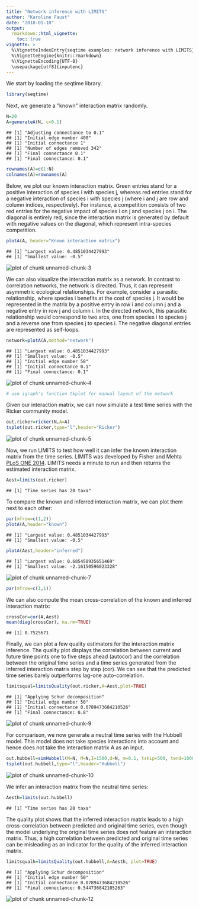 ```yaml
---
title: "Network inference with LIMITS"
author: "Karoline Faust"
date: "2018-01-10"
output:
  rmarkdown::html_vignette:
    toc: true
vignette: >
  %\VignetteIndexEntry{seqtime examples: network inference with LIMITS}
  %\VignetteEngine{knitr::rmarkdown}
  %\VignetteEncoding{UTF-8}
  \usepackage[utf8]{inputenc}
---
```




We start by loading the seqtime library.


```r
library(seqtime)
```

Next, we generate a "known" interaction matrix randomly.


```r
N=20
A=generateA(N, c=0.1)
```

```
## [1] "Adjusting connectance to 0.1"
## [1] "Initial edge number 400"
## [1] "Initial connectance 1"
## [1] "Number of edges removed 342"
## [1] "Final connectance 0.1"
## [1] "Final connectance: 0.1"
```

```r
rownames(A)=c(1:N)
colnames(A)=rownames(A)
```

Below, we plot our known interaction matrix. Green entries stand for a positive interaction of species i with species j, whereas red entries stand for a negative interaction of species i with species j (where i and j are row and column indices, respectively). For instance, a competition consists of two red entries for the negative impact of species i on j and species j on i. The diagonal is entirely red, since the interaction matrix is generated by default with negative values on the diagonal, which represent intra-species competition.


```r
plotA(A, header="Known interaction matrix")
```

```
## [1] "Largest value: 0.4851034427993"
## [1] "Smallest value: -0.5"
```

![plot of chunk unnamed-chunk-3](figure_network_inference/unnamed-chunk-3-1.png)

We can also visualize the interaction matrix as a network. In contrast to correlation networks, the network is directed. 
Thus, it can represent asymmetric ecological relationships. For example, consider a parasitic relationship, where species i benefits at the cost of species j. It would be represented in the matrix by a positive entry in row i and column j and a negative entry in row j and column i. In the directed network, this parasitic relationship would correspond to two arcs, one from species i to species j and a reverse one from species j to species i. The negative diagonal entries are represented as self-loops.


```r
network=plotA(A,method="network")
```

```
## [1] "Largest value: 0.4851034427993"
## [1] "Smallest value: -0.5"
## [1] "Initial edge number 58"
## [1] "Initial connectance 0.1"
## [1] "Final connectance: 0.1"
```

![plot of chunk unnamed-chunk-4](figure_network_inference/unnamed-chunk-4-1.png)

```r
# use igraph's function tkplot for manual layout of the network
```

Given our interaction matrix, we can now simulate a test time series with the Ricker community model.


```r
out.ricker=ricker(N,A=A)
tsplot(out.ricker,type="l",header="Ricker")
```

![plot of chunk unnamed-chunk-5](figure_network_inference/unnamed-chunk-5-1.png)

Now, we run LIMITS to test how well it can infer the known interaction matrix from the time series. LIMITS was developed by Fisher and Mehta [PLoS ONE 2014](http://journals.plos.org/plosone/article?id=10.1371/journal.pone.0102451).
LIMITS needs a minute to run and then returns the estimated interaction matrix.


```r
Aest=limits(out.ricker)
```

```
## [1] "Time series has 20 taxa"
```

To compare the known and inferred interaction matrix, we can plot them next to each other:


```r
par(mfrow=c(1,2))
plotA(A,header="known")
```

```
## [1] "Largest value: 0.4851034427993"
## [1] "Smallest value: -0.5"
```

```r
plotA(Aest,header="inferred")
```

```
## [1] "Largest value: 0.685458935651469"
## [1] "Smallest value: -2.16150596023328"
```

![plot of chunk unnamed-chunk-7](figure_network_inference/unnamed-chunk-7-1.png)

```r
par(mfrow=c(1,1))
```

We can also compute the mean cross-correlation of the known and inferred interaction matrix:


```r
crossCor=cor(A,Aest)
mean(diag(crossCor), na.rm=TRUE)
```

```
## [1] 0.7525671
```

Finally, we can plot a few quality estimators for the interaction matrix inference. The quality plot displays the correlation between current and future time points one to five steps ahead (autocor) and the correlation between the original time series and a time series generated from the inferred interaction matrix step by step (cor). We can see that the predicted time series barely outperforms lag-one auto-correlation.


```r
limitsqual=limitsQuality(out.ricker,A=Aest,plot=TRUE)
```

```
## [1] "Applying Schur decomposition"
## [1] "Initial edge number 50"
## [1] "Initial connectance 0.0789473684210526"
## [1] "Final connectance: 0.8"
```

![plot of chunk unnamed-chunk-9](figure_network_inference/unnamed-chunk-9-1.png)

For comparison, we now generate a neutral time series with the Hubbell model. This model does not take species interactions into account and hence does not take the interaction matrix A as an input.


```r
out.hubbell=simHubbell(N=N, M=N,I=1500,d=N, m=0.1, tskip=500, tend=1000)
tsplot(out.hubbell,type="l",header="Hubbell")
```

![plot of chunk unnamed-chunk-10](figure_network_inference/unnamed-chunk-10-1.png)

We infer an interaction matrix from the neutral time series:


```r
Aesth=limits(out.hubbell)
```

```
## [1] "Time series has 20 taxa"
```

The quality plot shows that the inferred interaction matrix leads to a high cross-correlation between predicted and original time series, even though the model underlying the original time series does not feature an interaction matrix. Thus, a high correlation between predicted and original time series can be misleading as an indicator for the quality of the inferred interaction matrix.


```r
limitsqualh=limitsQuality(out.hubbell,A=Aesth, plot=TRUE)
```

```
## [1] "Applying Schur decomposition"
## [1] "Initial edge number 50"
## [1] "Initial connectance 0.0789473684210526"
## [1] "Final connectance: 0.544736842105263"
```

![plot of chunk unnamed-chunk-12](figure_network_inference/unnamed-chunk-12-1.png)

